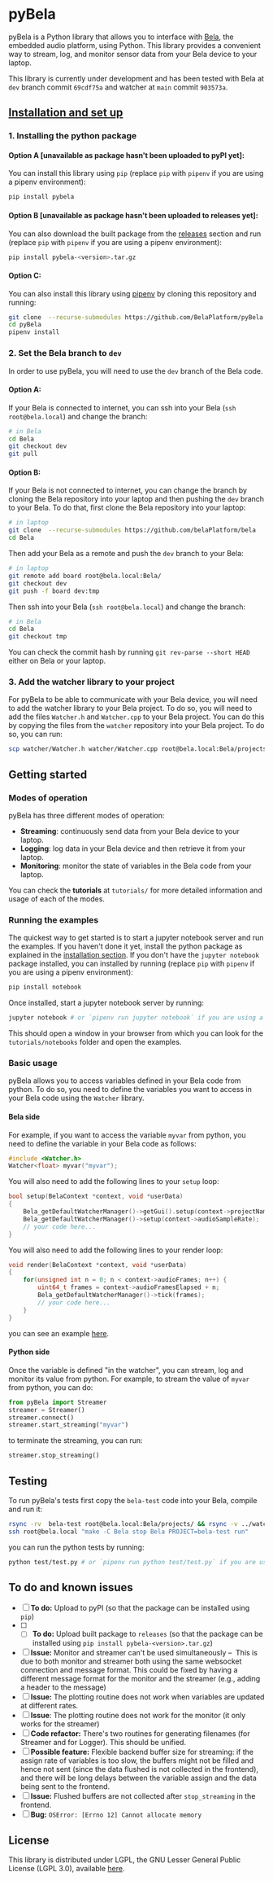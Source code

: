 # pyBela

pyBela is a Python library that allows you to interface with [Bela](https://bela.io/), the embedded audio platform, using Python. This library provides a convenient way to stream, log, and monitor sensor data from your Bela device to your laptop.

This library is currently under development and has been tested with Bela at `dev` branch commit `69cdf75a` and watcher at `main` commit `903573a`.

## [Installation and set up](#installation)

### 1. Installing the python package

#### Option A [unavailable as package hasn't been uploaded to pyPI yet]:

You can install this library using `pip` (replace `pip` with `pipenv` if you are using a pipenv environment):

```python
pip install pybela
```

#### Option B [unavailable as package hasn't been uploaded to releases yet]:

You can also download the built package from the [releases]() section and run (replace `pip` with `pipenv` if you are using a pipenv environment):

```bash
pip install pybela-<version>.tar.gz
```

#### Option C:

You can also install this library using [pipenv](https://pipenv.pypa.io/en/latest/installation/) by cloning this repository and running:

```bash
git clone  --recurse-submodules https://github.com/BelaPlatform/pyBela
cd pyBela
pipenv install
```

### 2. Set the Bela branch to `dev`

In order to use pyBela, you will need to use the `dev` branch of the Bela code.

#### Option A:

If your Bela is connected to internet, you can ssh into your Bela (`ssh root@bela.local`) and change the branch:

```bash
# in Bela
cd Bela
git checkout dev
git pull
```

#### Option B:

If your Bela is not connected to internet, you can change the branch by cloning the Bela repository into your laptop and then pushing the `dev` branch to your Bela.
To do that, first clone the Bela repository into your laptop:

```bash
# in laptop
git clone  --recurse-submodules https://github.com/belaPlatform/bela
cd Bela
```

Then add your Bela as a remote and push the `dev` branch to your Bela:

```bash
# in laptop
git remote add board root@bela.local:Bela/
git checkout dev
git push -f board dev:tmp
```

Then ssh into your Bela (`ssh root@bela.local`) and change the branch:

```bash
# in Bela
cd Bela
git checkout tmp
```

You can check the commit hash by running `git rev-parse --short HEAD` either on Bela or your laptop.

### 3. Add the watcher library to your project

For pyBela to be able to communicate with your Bela device, you will need to add the watcher library to your Bela project. To do so, you will need to add the files `Watcher.h` and `Watcher.cpp` to your Bela project. You can do this by copying the files from the `watcher` repository into your Bela project. To do so, you can run:

```bash
scp watcher/Watcher.h watcher/Watcher.cpp root@bela.local:Bela/projects/your-project/
```

## Getting started

### Modes of operation

pyBela has three different modes of operation:

- **Streaming**: continuously send data from your Bela device to your laptop.
- **Logging**: log data in your Bela device and then retrieve it from your laptop.
- **Monitoring**: monitor the state of variables in the Bela code from your laptop.

You can check the **tutorials** at `tutorials/` for more detailed information and usage of each of the modes.

### Running the examples

The quickest way to get started is to start a jupyter notebook server and run the examples. If you haven't done it yet, install the python package as explained in the [installation section](#installation). If you don't have the `jupyter notebook` package installed, you can installed by running (replace `pip` with `pipenv` if you are using a pipenv environment):

```bash
pip install notebook
```

Once installed, start a jupyter notebook server by running:

```bash
jupyter notebook # or `pipenv run jupyter notebook` if you are using a pipenv environment
```

This should open a window in your browser from which you can look for the `tutorials/notebooks` folder and open the examples.

### Basic usage

pyBela allows you to access variables defined in your Bela code from python. To do so, you need to define the variables you want to access in your Bela code using the `Watcher` library.

#### Bela side

For example, if you want to access the variable `myvar` from python, you need to define the variable in your Bela code as follows:

```cpp
#include <Watcher.h>
Watcher<float> myvar("myvar");
```

You will also need to add the following lines to your `setup` loop:

```cpp
bool setup(BelaContext *context, void *userData)
{
	Bela_getDefaultWatcherManager()->getGui().setup(context->projectName);
	Bela_getDefaultWatcherManager()->setup(context->audioSampleRate);
    // your code here...
}
```

You will also need to add the following lines to your render loop:

```cpp
void render(BelaContext *context, void *userData)
{
	for(unsigned int n = 0; n < context->audioFrames; n++) {
		uint64_t frames = context->audioFramesElapsed + n;
		Bela_getDefaultWatcherManager()->tick(frames);
        // your code here...
    }
}
```

you can see an example [here](./test/bela-test/render.cpp).

#### Python side

Once the variable is defined "in the watcher", you can stream, log and monitor its value from python. For example, to stream the value of `myvar` from python, you can do:

```python
from pyBela import Streamer
streamer = Streamer()
streamer.connect()
streamer.start_streaming("myvar")
```

to terminate the streaming, you can run:

```python
streamer.stop_streaming()
```

## Testing

To run pyBela's tests first copy the `bela-test` code into your Bela, compile and run it:

```bash
rsync -rv  bela-test root@bela.local:Bela/projects/ && rsync -v ../watcher/* --exclude render.cpp root@bela.local:Bela/projects/bela-test/
ssh root@bela.local "make -C Bela stop Bela PROJECT=bela-test run"
```

you can run the python tests by running:

```bash
python test/test.py # or `pipenv run python test/test.py` if you are using a pipenv environment
```

## To do and known issues

- [ ] **To do:** Upload to pyPI (so that the package can be installed using `pip`)
- [ ] - [ ] **To do:** Upload built package to `releases` (so that the package can be installed using `pip install pybela-<version>.tar.gz`)

- [ ] **Issue:** Monitor and streamer can't be used simultaneously –  This is due to both monitor and streamer both using the same websocket connection and message format. This could be fixed by having a different message format for the monitor and the streamer (e.g., adding a header to the message)
- [ ] **Issue:** The plotting routine does not work when variables are updated at different rates.
- [ ] **Issue**: The plotting routine does not work for the monitor (it only works for the streamer)
- [ ] **Code refactor:** There's two routines for generating filenames (for Streamer and for Logger). This should be unified.
- [ ] **Possible feature:** Flexible backend buffer size for streaming: if the assign rate of variables is too slow, the buffers might not be filled and hence not sent (since the data flushed is not collected in the frontend), and there will be long delays between the variable assign and the data being sent to the frontend.
- [ ] **Issue:** Flushed buffers are not collected after `stop_streaming` in the frontend.
- [ ] **Bug:** `OSError: [Errno 12] Cannot allocate memory`

## License

This library is distributed under LGPL, the GNU Lesser General Public License (LGPL 3.0), available [here](https://www.gnu.org/licenses/lgpl-3.0.en.html).
